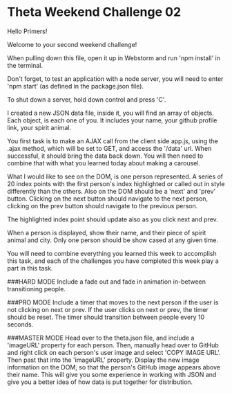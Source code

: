 # Theta Weekend Challenge 02

Hello Primers!

Welcome to your second weekend challenge!

When pulling down this file, open it up in Webstorm and run 'npm install' in the terminal.

Don't forget, to test an application with a node server, you will need to enter 'npm start' (as defined in the package.json file).

To shut down a server, hold down control and press 'C'.

I created a new JSON data file, inside it, you will find an array of objects. Each object, is each one of you. It includes your name, your github profile link, your spirit animal.

You first task is to make an AJAX call from the client side app.js, using the .ajax method, which will be set to GET, and access the '/data' url. When successful, it should bring the data back down. You will then need to combine that with what you learned today about making a carousel.




What I would like to see on the DOM, is one person represented. A series of 20 index points with the first person's index highlighted or called out in style differently than the others. Also on the DOM should be a 'next' and 'prev' button. Clicking on the next button should navigate to the next person, clicking on the prev button should navigate to the previous person.

The highlighted index point should update also as you click next and prev.

When a person is displayed, show their name, and their piece of spirit animal and city. Only one person should be show cased at any given time.

You will need to combine everything you learned this week to accomplish this task, and each of the challenges you have completed this week play a part in this task. 

###HARD MODE
Include a fade out and fade in animation in-between transitioning people.

###PRO MODE
Include a timer that moves to the next person if the user is not clicking on next or prev. If the user clicks on next or prev, the timer should be reset. The timer should transition between people every 10 seconds. 

###MASTER MODE
Head over to the theta.json file, and include a 'imageURL' property for each person. Then, manually head over to GitHub and right click on each person's user image and select 'COPY IMAGE URL'. Then past that into the 'imageURL' property. Display the new image information on the DOM, so that the person's GitHub image appears above their name. This will give you some experience in working with JSON and give you a better idea of how data is put together for distribution. 

